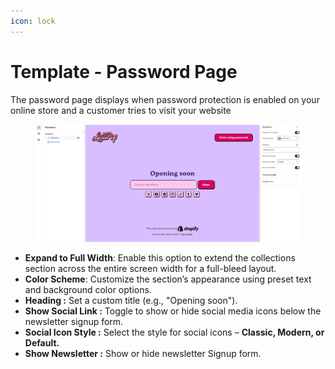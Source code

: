 ```yaml
---
icon: lock
---
```


# Template - Password Page

The password page displays when password protection is enabled on your online store and a customer tries to visit your website

<figure><img src=".gitbook/assets/password.png" alt=""><figcaption></figcaption></figure>

* **Expand to Full Width**: Enable this option to extend the collections section across the entire screen width for a full-bleed layout.
* **Color Scheme**: Customize the section’s appearance using preset text and background color options.
* **Heading :** Set a custom title (e.g., "Opening soon").
* **Show Social Link :** Toggle to show or hide social media icons below the newsletter signup form.
* **Social Icon Style :** Select the style for social icons – **Classic, Modern, or Default.**
* **Show Newsletter :** Show or hide newsletter Signup form.
